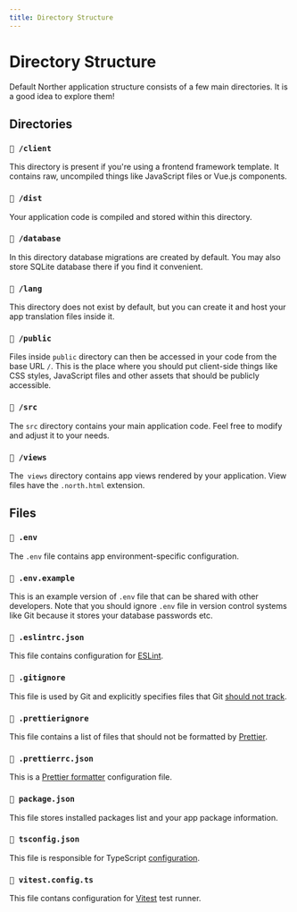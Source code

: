 ```yaml
---
title: Directory Structure
---
```


# Directory Structure

Default Norther application structure consists of a few main directories. It is a good idea to explore them!

## Directories

### `📁 /client`

This directory is present if you're using a frontend framework template. It contains raw, uncompiled things like JavaScript files or Vue.js components.

### `📁 /dist`

Your application code is compiled and stored within this directory.

### `📁 /database`

In this directory database migrations are created by default. You may also store SQLite database there if you find it convenient.

### `📁 /lang`

This directory does not exist by default, but you can create it and host your app translation files inside it.

### `📁 /public`

Files inside `public` directory can then be accessed in your code from the base URL `/`. This is the place where you should put client-side things like CSS styles, JavaScript files and other assets that should be publicly accessible.

### `📁 /src`

The `src` directory contains your main application code. Feel free to modify and adjust it to your needs.

### `📁 /views`

The` views` directory contains app views rendered by your application. View files have the `.north.html` extension.

## Files

### `📄 .env`

The `.env` file contains app environment-specific configuration.

### `📄 .env.example`

This is an example version of `.env` file that can be shared with other developers. Note that you should ignore `.env` file in version control systems like Git because it stores your database passwords etc.

### `📄 .eslintrc.json`

This file contains configuration for [ESLint](https://eslint.org).

### `📄 .gitignore`

This file is used by Git and explicitly specifies files that Git [should not track](https://git-scm.com/docs/gitignore).

### `📄 .prettierignore`

This file contains a list of files that should not be formatted by [Prettier](https://prettier.io).

### `📄 .prettierrc.json`

This is a [Prettier formatter](https://prettier.io) configuration file.

### `📄 package.json`

This file stores installed packages list and your app package information.

### `📄 tsconfig.json`

This file is responsible for TypeScript [configuration](https://www.typescriptlang.org/docs/handbook/tsconfig-json.html).

### `📄 vitest.config.ts`

This file contans configuration for [Vitest](https://vitest.dev) test runner.
